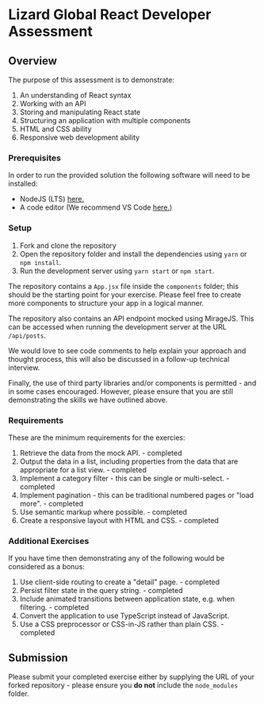 # Lizard Global React Developer Assessment

## Overview

The purpose of this assessment is to demonstrate:

1. An understanding of React syntax
2. Working with an API
3. Storing and manipulating React state
4. Structuring an application with multiple components
5. HTML and CSS ability
6. Responsive web development ability

### Prerequisites

In order to run the provided solution the following software will need to be installed:

- NodeJS (LTS) [here.](https://nodejs.org/en/)
- A code editor (We recommend VS Code [here.](https://code.visualstudio.com/))

### Setup

1. Fork and clone the repository
2. Open the repository folder and install the dependencies using `yarn` or `npm install`.
3. Run the development server using `yarn start` or `npm start`.

The repository contains a `App.jsx` file inside the `components` folder; this should be the starting point for your exercise. Please feel free to create more components to structure your app in a logical manner.

The repository also contains an API endpoint mocked using MirageJS. This can be accessed when running the development server at the URL `/api/posts`.

We would love to see code comments to help explain your approach and thought process, this will also be discussed in a follow-up technical interview.

Finally, the use of third party libraries and/or components is permitted - and in some cases encouraged. However, please ensure that you are still demonstrating the skills we have outlined above.

### Requirements

These are the minimum requirements for the exercies:

1. Retrieve the data from the mock API. - completed
1. Output the data in a list, including properties from the data that are appropriate for a list view. - completed
1. Implement a category filter - this can be single or multi-select. - completed
1. Implement pagination - this can be traditional numbered pages or "load more". - completed
1. Use semantic markup where possible. - completed
1. Create a responsive layout with HTML and CSS. - completed

### Additional Exercises

If you have time then demonstrating any of the following would be considered as a bonus:

1. Use client-side routing to create a "detail" page. - completed
1. Persist filter state in the query string. - completed
1. Include animated transitions between application state, e.g. when filtering. - completed
1. Convert the application to use TypeScript instead of JavaScript.
1. Use a CSS preprocessor or CSS-in-JS rather than plain CSS. - completed

## Submission

Please submit your completed exercise either by supplying the URL of your forked repository - please ensure you **do not** include the `node_modules` folder.
